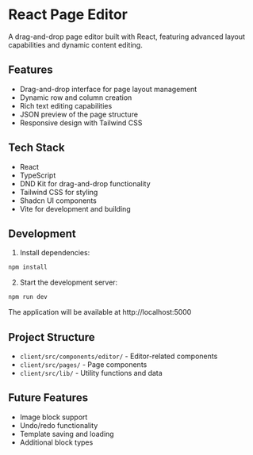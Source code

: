# React Page Editor

A drag-and-drop page editor built with React, featuring advanced layout capabilities and dynamic content editing.

## Features

- Drag-and-drop interface for page layout management
- Dynamic row and column creation
- Rich text editing capabilities
- JSON preview of the page structure
- Responsive design with Tailwind CSS

## Tech Stack

- React
- TypeScript
- DND Kit for drag-and-drop functionality
- Tailwind CSS for styling
- Shadcn UI components
- Vite for development and building

## Development

1. Install dependencies:
```bash
npm install
```

2. Start the development server:
```bash
npm run dev
```

The application will be available at http://localhost:5000

## Project Structure

- `client/src/components/editor/` - Editor-related components
- `client/src/pages/` - Page components
- `client/src/lib/` - Utility functions and data

## Future Features

- Image block support
- Undo/redo functionality
- Template saving and loading
- Additional block types
